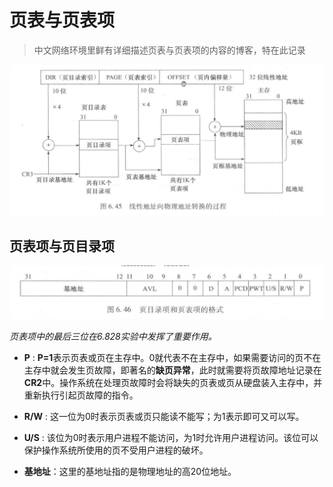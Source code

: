 #  页表与页表项

> 中文网络环境里鲜有详细描述页表与页表项的内容的博客，特在此记录


![](_img/page2.png)

##  页表项与页目录项

![](_img/page1.png)

*页表项中的最后三位在6.828实验中发挥了重要作用。*

+ **P** : **P=1**表示页表或页在主存中。0就代表不在主存中，如果需要访问的页不在主存中就会发生页故障，即著名的**缺页异常**，此时就需要将页故障地址记录在**CR2**中。操作系统在处理页故障时会将缺失的页表或页从硬盘装入主存中，并重新执行引起页故障的指令。
+ **R/W** : 这一位为0时表示页表或页只能读不能写；为1表示即可又可以写。
+ **U/S** : 该位为0时表示用户进程不能访问，为1时允许用户进程访问。该位可以保护操作系统所使用的页不受用户进程的破坏。

+ **基地址**：这里的基地址指的是物理地址的高20位地址。
